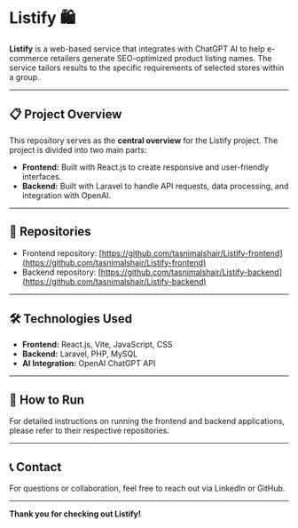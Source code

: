# Listify 🛍️

**Listify** is a web-based service that integrates with ChatGPT AI to help e-commerce retailers generate SEO-optimized product listing names. The service tailors results to the specific requirements of selected stores within a group.

---

## 📋 Project Overview

This repository serves as the **central overview** for the Listify project. The project is divided into two main parts:

- **Frontend:** Built with React.js to create responsive and user-friendly interfaces.
- **Backend:** Built with Laravel to handle API requests, data processing, and integration with OpenAI.

---

## 🔗 Repositories

- Frontend repository: [https://github.com/tasnimalshair/Listify-frontend](https://github.com/tasnimalshair/Listify-frontend)  
- Backend repository: [https://github.com/tasnimalshair/Listify-backend](https://github.com/tasnimalshair/Listify-backend)

---

## 🛠 Technologies Used

- **Frontend:** React.js, Vite, JavaScript, CSS  
- **Backend:** Laravel, PHP, MySQL  
- **AI Integration:** OpenAI ChatGPT API

---

## 🚀 How to Run

For detailed instructions on running the frontend and backend applications, please refer to their respective repositories.

---

## 📞 Contact

For questions or collaboration, feel free to reach out via LinkedIn or GitHub.

---

**Thank you for checking out Listify!**

